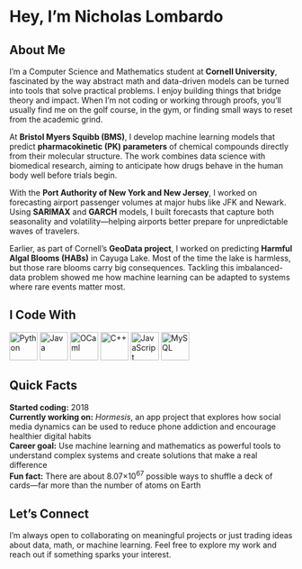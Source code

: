 <h1 align="left">Hey, I’m Nicholas Lombardo</h1>
<h2 align="left">About Me</h2> <p align="left"> I’m a Computer Science and Mathematics student at <strong>Cornell University</strong>, fascinated by the way abstract math and data-driven models can be turned into tools that solve practical problems. I enjoy building things that bridge theory and impact. When I’m not coding or working through proofs, you’ll usually find me on the golf course, in the gym, or finding small ways to reset from the academic grind. </p> <p align="left"> At <strong>Bristol Myers Squibb (BMS)</strong>, I develop machine learning models that predict <strong>pharmacokinetic (PK) parameters</strong> of chemical compounds directly from their molecular structure. The work combines data science with biomedical research, aiming to anticipate how drugs behave in the human body well before trials begin. </p> <p align="left"> With the <strong>Port Authority of New York and New Jersey</strong>, I worked on forecasting airport passenger volumes at major hubs like JFK and Newark. Using <strong>SARIMAX</strong> and <strong>GARCH</strong> models, I built forecasts that capture both seasonality and volatility—helping airports better prepare for unpredictable waves of travelers. </p> <p align="left"> Earlier, as part of Cornell’s <strong>GeoData project</strong>, I worked on predicting <strong>Harmful Algal Blooms (HABs)</strong> in Cayuga Lake. Most of the time the lake is harmless, but those rare blooms carry big consequences. Tackling this imbalanced-data problem showed me how machine learning can be adapted to systems where rare events matter most. </p>
<h2 align="left">I Code With</h2> <p align="left"> <img src="https://cdn.jsdelivr.net/gh/devicons/devicon/icons/python/python-original.svg" alt="Python" width="50" height="50"/> <img src="https://cdn.jsdelivr.net/gh/devicons/devicon/icons/java/java-original.svg" alt="Java" width="50" height="50"/> <img src="https://cdn.jsdelivr.net/gh/devicons/devicon/icons/ocaml/ocaml-original.svg" alt="OCaml" width="50" height="50"/> <img src="https://cdn.jsdelivr.net/gh/devicons/devicon/icons/cplusplus/cplusplus-original.svg" alt="C++" width="50" height="50"/> <img src="https://cdn.jsdelivr.net/gh/devicons/devicon/icons/javascript/javascript-original.svg" alt="JavaScript" width="50" height="50"/> <img src="https://cdn.jsdelivr.net/gh/devicons/devicon/icons/mysql/mysql-original.svg" alt="MySQL" width="50" height="50"/> </p>
<h2 align="left">Quick Facts</h2> <p align="left"> <strong>Started coding:</strong> 2018<br> <strong>Currently working on:</strong> <em>Hormesis</em>, an app project that explores how social media dynamics can be used to reduce phone addiction and encourage healthier digital habits<br> <strong>Career goal:</strong> Use machine learning and mathematics as powerful tools to understand complex systems and create solutions that make a real difference<br> <strong>Fun fact:</strong> There are about 8.07×10<sup>67</sup> possible ways to shuffle a deck of cards—far more than the number of atoms on Earth </p>
<h2 align="left">Let’s Connect</h2> <p align="left"> I’m always open to collaborating on meaningful projects or just trading ideas about data, math, or machine learning. Feel free to explore my work and reach out if something sparks your interest. </p>

